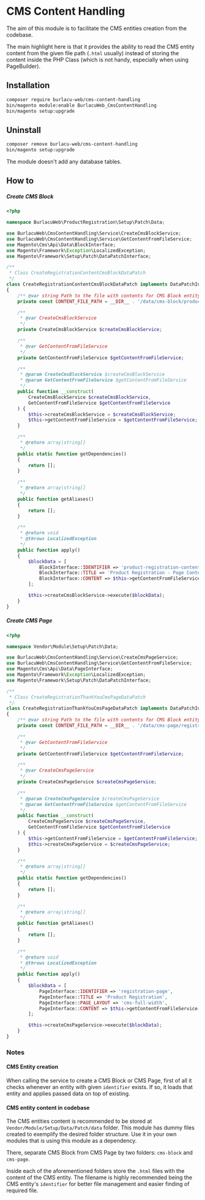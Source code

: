 # CMS Content Handling

The aim of this module is to facilitate the CMS entities creation from the codebase.

The main highlight here is that it provides the ability to read the CMS entity content from the given  file path (`.html` usually) instead of storing the content inside the PHP Class (which is not handy, especially when using PageBuilder).

## Installation

```bash
composer require burlacu-web/cms-content-handling
bin/magento module:enable BurlacuWeb_CmsContentHandling
bin/magento setup:upgrade
```

## Uninstall

```bash
composer remove burlacu-web/cms-content-handling
bin/magento setup:upgrade
```

The module doesn't add any database tables.

## How to

##### Create CMS Block

```php
<?php

namespace BurlacuWeb\ProductRegistration\Setup\Patch\Data;

use BurlacuWeb\CmsContentHandling\Service\CreateCmsBlockService;
use BurlacuWeb\CmsContentHandling\Service\GetContentFromFileService;
use Magento\Cms\Api\Data\BlockInterface;
use Magento\Framework\Exception\LocalizedException;
use Magento\Framework\Setup\Patch\DataPatchInterface;

/**
 * Class CreateRegistrationContentCmsBlockDataPatch
 */
class CreateRegistrationContentCmsBlockDataPatch implements DataPatchInterface
{
    /** @var string Path to the file with contents for CMS Block entity */
    private const CONTENT_FILE_PATH = __DIR__ . '/data/cms-block/product-registration-content.html';

    /**
     * @var CreateCmsBlockService
     */
    private CreateCmsBlockService $createCmsBlockService;

    /**
     * @var GetContentFromFileService
     */
    private GetContentFromFileService $getContentFromFileService;

    /**
     * @param CreateCmsBlockService $createCmsBlockService
     * @param GetContentFromFileService $getContentFromFileService
     */
    public function __construct(
        CreateCmsBlockService $createCmsBlockService,
        GetContentFromFileService $getContentFromFileService
    ) {
        $this->createCmsBlockService = $createCmsBlockService;
        $this->getContentFromFileService = $getContentFromFileService;
    }

    /**
     * @return array|string[]
     */
    public static function getDependencies()
    {
        return [];
    }

    /**
     * @return array|string[]
     */
    public function getAliases()
    {
        return [];
    }

    /**
     * @return void
     * @throws LocalizedException
     */
    public function apply()
    {
        $blockData = [
            BlockInterface::IDENTIFIER => 'product-registration-content',
            BlockInterface::TITLE => 'Product Registration - Page Content',
            BlockInterface::CONTENT => $this->getContentFromFileService->execute(self::CONTENT_FILE_PATH)
        ];

        $this->createCmsBlockService->execute($blockData);
    }
}
```

##### Create CMS Page

```php
<?php

namespace Vendor\Module\Setup\Patch\Data;

use BurlacuWeb\CmsContentHandling\Service\CreateCmsPageService;
use BurlacuWeb\CmsContentHandling\Service\GetContentFromFileService;
use Magento\Cms\Api\Data\PageInterface;
use Magento\Framework\Exception\LocalizedException;
use Magento\Framework\Setup\Patch\DataPatchInterface;

/**
 * Class CreateRegistrationThankYouCmsPageDataPatch
 */
class CreateRegistrationThankYouCmsPageDataPatch implements DataPatchInterface
{
    /** @var string Path to the file with contents for CMS Block entity */
    private const CONTENT_FILE_PATH = __DIR__ . '/data/cms-page/registration-page.html';

    /**
     * @var GetContentFromFileService
     */
    private GetContentFromFileService $getContentFromFileService;

    /**
     * @var CreateCmsPageService
     */
    private CreateCmsPageService $createCmsPageService;

    /**
     * @param CreateCmsPageService $createCmsPageService
     * @param GetContentFromFileService $getContentFromFileService
     */
    public function __construct(
        CreateCmsPageService $createCmsPageService,
        GetContentFromFileService $getContentFromFileService
    ) {
        $this->getContentFromFileService = $getContentFromFileService;
        $this->createCmsPageService = $createCmsPageService;
    }

    /**
     * @return array|string[]
     */
    public static function getDependencies()
    {
        return [];
    }

    /**
     * @return array|string[]
     */
    public function getAliases()
    {
        return [];
    }

    /**
     * @return void
     * @throws LocalizedException
     */
    public function apply()
    {
        $blockData = [
            PageInterface::IDENTIFIER => 'registration-page',
            PageInterface::TITLE => 'Product Registration',
            PageInterface::PAGE_LAYOUT => 'cms-full-width',
            PageInterface::CONTENT => $this->getContentFromFileService->execute(self::CONTENT_FILE_PATH)
        ];

        $this->createCmsPageService->execute($blockData);
    }
}

```

### Notes

#### CMS Entity creation

When calling the service to create a CMS Block or CMS Page, first of all it checks whenever an entity with given
`identifier` exists.
If so, it loads that entity and applies passed data on top of existing.

#### CMS entity content in codebase

The CMS entities content is recommended to be stored at `Vendor/Module/Setup/Data/Patch/data` folder.
This module has dummy files created to exemplify the desired folder structure.
Use it in your own modules that is using this module as a dependency.

There, separate CMS Block from CMS Page by two folders: `cms-block` and `cms-page`.

Inside each of the aforementioned folders store the `.html` files with the content of the CMS entity.
The filename is highly recommended being the CMS entity's `identifier` for better file management and
easier finding of required file.
